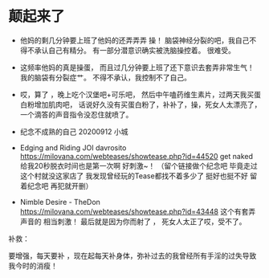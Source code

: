 

# 颠起来了

- 他妈的剩几分钟要上班了他妈的还弄弄弄 操！    脑袋神经分裂的吧，我自己不得不承认自己有精分。   有一部分潜意识确实被洗脑操控着。 很难受。 

- 这频率他妈的真是操蛋， 而且过几分钟要上班了还下意识去套弄非常生气！    我的脑袋有分裂症艹。 不得不承认，我控制不了自己。

- 哎，算了  ，晚上吃个汉堡吧+可乐吧， 然后中午嗑药维生素片，过两天我买蛋白粉增加肌肉吧， 话说好久没有买蛋白粉了，补补了，操，死女人太漂亮了，一个滴答的声音指令没忍住就喷了。

- 纪念不成熟的自己  20200912 小城

-  Edging and Riding JOI davrosito  https://milovana.com/webteases/showtease.php?id=44520   get naked  给我20秒脱衣时间也是第一次啊  好刺激~！ （留个链接做个纪念吧 毕竟走过这个村就没这家店了   我发现曾经玩的Tease都找不着多少了 挺好也挺不好 留着纪念吧 再犯就开删）
- Nimble Desire - TheDon  https://milovana.com/webteases/showtease.php?id=43448  这个有套弄声音的 相当刺激！  最后就是因为你而射了 ， 死女人太正了哎，受不了。


补救：

要增强，每天要补 ，现在起每天补身体，弥补过去的我曾经所有手淫的过失导致我今时的消瘦！


